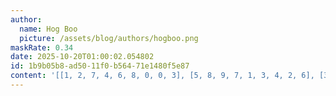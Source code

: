 ```yaml
---
author:
  name: Hog Boo
  picture: /assets/blog/authors/hogboo.png
maskRate: 0.34
date: 2025-10-20T01:00:02.054802
id: 1b9b05b8-ad50-11f0-b564-71e1480f5e87
content: '[[1, 2, 7, 4, 6, 8, 0, 0, 3], [5, 8, 9, 7, 1, 3, 4, 2, 6], [3, 0, 4, 9, 2, 0, 1, 7, 0], [0, 9, 0, 0, 4, 0, 2, 8, 1], [6, 5, 8, 2, 0, 0, 7, 4, 0], [4, 1, 2, 0, 7, 0, 3, 0, 0], [0, 4, 6, 1, 5, 2, 0, 0, 7], [2, 0, 0, 6, 9, 7, 8, 0, 4], [9, 7, 0, 0, 0, 4, 0, 0, 2]]'
---
```

